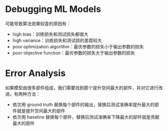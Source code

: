 # Debugging ML Models
可能导致算法效果较差的原因有：
- high bias：训练损失和测试损失都很大
- high variance：训练损失和测试损的差距较大
- poor optimization algorithm：最优参数的损失小于输出参数的损失
- poor objective function：最优参数的损失大于输出参数的损失

# Error Analysis
如果模型由很多部件组成，我们需要找到那个提升空间最大的部件，并对它进行改进。有两种方法：
- 依次用 ground truth 替换每个部件的输出，替换后测试准确率提升最大的部件就是提升空间最大的部件
- 依次用 baseline 替换每个部件，替换后测试准确率下降最大的部件就是贡献最大的部件
